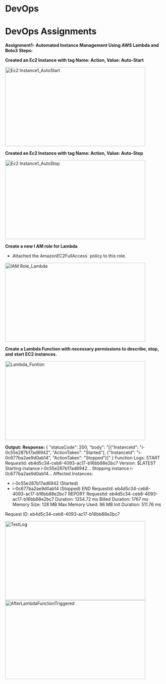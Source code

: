# DevOps
# DevOps Assignments
****Assignment1- Automated Instance Management Using AWS Lambda and Boto3****
**Steps:**

**Created an Ec2 Instance with tag Name: Action, Value: Auto-Start**

  <img width="452" height="254" alt="Ec2 Instance1_AutoStart" src="https://github.com/user-attachments/assets/c54fdb16-bf93-4f58-a2e2-ae114a3453a8" />

**Created an Ec2 Instance with tag Name: Action, Value: Auto-Stop**

  <img width="452" height="254" alt="Ec2 Instance1_AutoStop" src="https://github.com/user-attachments/assets/3a32cdcc-e76d-47e1-bf20-d2636f54afe0" />

**Create a new I AM role for Lambda**
   - Attached the AmazonEC2FullAccess` policy to this role.

  <img width="452" height="254" alt="IAM Role_Lambda" src="https://github.com/user-attachments/assets/5eaf9565-eea0-4571-8fc1-7bbf9c04350a" />

**Create a Lambda Function with necessary permissions to describe, stop, and start EC2 instances.**

  <img width="452" height="254" alt="Lambda_Funtion " src="https://github.com/user-attachments/assets/e5b7a9ef-4b5b-470a-84c6-f1cbab855877" />

  
**Output:**
**Response:**
{
  "statusCode": 200,
  "body": "[{\"InstanceId\": \"i-0c55e287b17ad6942\", \"ActionTaken\": \"Started\"}, {\"InstanceId\": \"i-0c677ba2ae9d0ab14\", \"ActionTaken\": \"Stopped\"}]"
}
Function Logs:
START RequestId: eb4d5c34-ceb8-4093-ac17-b16bb88e2bc7 Version: $LATEST
Starting instance i-0c55e287b17ad6942...
Stopping instance i-0c677ba2ae9d0ab14...
Affected Instances:
- i-0c55e287b17ad6942 (Started)
- i-0c677ba2ae9d0ab14 (Stopped)
END RequestId: eb4d5c34-ceb8-4093-ac17-b16bb88e2bc7
REPORT RequestId: eb4d5c34-ceb8-4093-ac17-b16bb88e2bc7	Duration: 1254.72 ms	Billed Duration: 1767 ms	Memory Size: 128 MB	Max Memory Used: 96 MB	Init Duration: 511.76 ms

Request ID: eb4d5c34-ceb8-4093-ac17-b16bb88e2bc7


  <img width="452" height="254" alt="TestLog" src="https://github.com/user-attachments/assets/ed8a52bb-0757-492e-8c31-fd0ca63354f7" />

  
  
    
  <img width="452" height="254" alt="AfterLambdaFunctionTriggered" src="https://github.com/user-attachments/assets/2a84da03-de4e-4c61-a469-a12b376cd0cf" />


